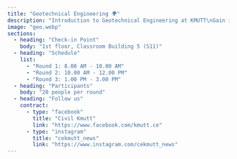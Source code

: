 ```yaml
---
title: "Geotechnical Engineering 🌍"
description: "Introduction to Geotechnical Engineering at KMUTT\nGain insight into career paths in geotechnical fields and understand the importance of foundation work in engineering careers.\n\n📌 Activity Highlights:\n• Introduction to geotechnical engineering and related career opportunities\n• Learn about soil reinforcement techniques\n• Study and understand pile foundation systems"
image: "geo.webp"
sections:
  - heading: "Check-in Point"
    body: "1st floor, Classroom Building 5 (S11)"
  - heading: "Schedule"
    list:
      - "Round 1: 8.00 AM - 10.00 AM"
      - "Round 2: 10.00 AM - 12.00 PM"
      - "Round 3: 1.00 PM - 3.00 PM"
  - heading: "Participants"
    body: "20 people per round"
  - heading: "Follow us"
    contract:
      - type: "facebook"
        title: "Civil Kmutt"
        link: "https://www.facebook.com/kmutt.ce"
      - type: "instagram"
        title: "cekmutt_news"
        link: "https://www.instagram.com/cekmutt_news"
---
```

